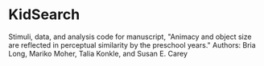 # KidSearch
Stimuli, data, and analysis code for manuscript, "Animacy and object size are reflected in perceptual similarity by the preschool years."
Authors: Bria Long, Mariko Moher, Talia Konkle, and Susan E. Carey
